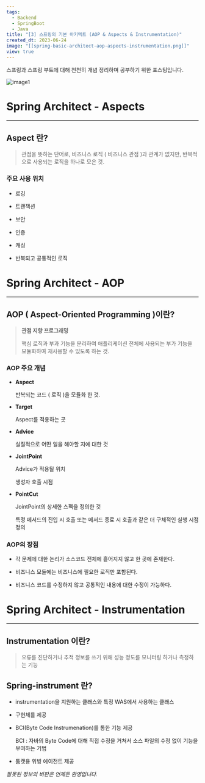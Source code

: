```yaml
---
tags:
  - Backend
  - SpringBoot
  - Java
title: "[3] 스프링의 기본 아키텍트 (AOP & Aspects & Instrumentation)"
created_dt: 2023-06-24
image: "[[spring-basic-architect-aop-aspects-instrumentation.png]]"
view: true
---
```

스프링과 스프링 부트에 대해 천천히 개념 정리하며 공부하기 위한 포스팅입니다.

![image1](spring-basic-architect-aop-aspects-instrumentation-1.png)

# Spring Architect - Aspects

---

## Aspect 란?

> 관점을 뜻하는 단어로, 비즈니스 로직 ( 비즈니스 관점 )과 관계가 없지만, 반복적으로 사용되는 로직을 하나로 모은 것.

### 주요 사용 위치

- 로깅
	
- 트랜잭션
	
- 보안
	
- 인증
	
- 캐싱
	
- 반복되고 공통적인 로직

# Spring Architect - AOP

---

## AOP ( Aspect-Oriented Programming )이란?

> **관점 지향 프로그래밍**
> 
> 핵심 로직과 부과 기능을 분리하여 애플리케이션 전체에 사용되는 부가 기능을 모듈화하여 재사용할 수 있도록 하는 것.

### AOP 주요 개념

- **Aspect**
	
	반복되는 코드 ( 로직 )을 모듈화 한 것.
	
- **Target**
	
	Aspect를 적용하는 곳
	
- **Advice**
	
	실질적으로 어떤 일을 해야할 지에 대한 것
	
- **JointPoint**
	
	Advice가 적용될 위치
	
	생성자 호출 시점
	
- **PointCut**
	
	JointPoint의 상세한 스펙을 정의한 것
	
	특정 메서드의 진입 시 호출 또는 메서드 종료 시 호출과 같은 더 구체적인 실행 시점 정의

### AOP의 장점

- 각 문제에 대한 논리가 소스코드 전체에 흩어지지 않고 한 곳에 존재한다.
	
- 비즈니스 모듈에는 비즈니스에 필요한 로직만 포함된다.
	
- 비즈니스 코드를 수정하지 않고 공통적인 내용에 대한 수정이 가능하다.

# Spring Architect - Instrumentation

---

## Instrumentation 이란?

> 오류를 진단하거나 추적 정보를 쓰기 위해 성능 정도를 모니터링 하거나 측정하는 기능

## Spring-instrument 란?

- instrumentation을 지원하는 클래스와 특정 WAS에서 사용하는 클래스
    
- 구현체를 제공
    
- BCI(Byte Code Instrumenation)를 통한 기능 제공
    
    BCI : 자바의 Byte Code에 대해 직접 수정을 거쳐서 소스 파일의 수정 없이 기능을 부여하는 기법
    
- 톰캣용 위빙 에이전트 제공

*잘못된 정보의 비판은 언제든 환영입니다.*